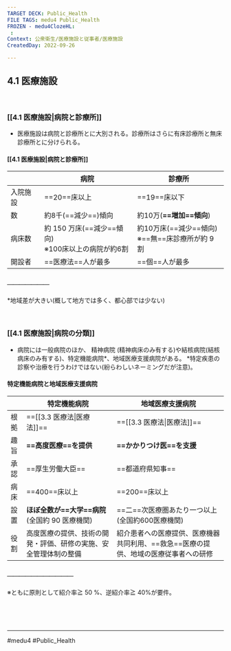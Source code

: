 ```yaml
---
TARGET DECK: Public_Health
FILE TAGS: medu4 Public_Health
FROZEN - medu4ClozeHL:
 : 
Context: 公衆衛生/医療施設と従事者/医療施設
CreatedDay: 2022-09-26

---
```


## 4.1 医療施設

<br>

### [[4.1 医療施設|病院と診療所]]
- 医療施設は病院と診療所とに大別される。診療所はさらに有床診療所と無床診療所とに分けられる。
#### [[4.1 医療施設|病院と診療所]]
|          | 病院                                                 | 診療所                                             |
| -------- | ---------------------------------------------------- | -------------------------------------------------- |
| 入院施設 | ==20==床以上                                         | ==19==床以下                                       |
| 数       | 約8千(==減少==)傾向                                  | 約10万(**==増加==傾向**)                           |
| 病床数   | 約 150 万床(==減少==傾向)<br>※100床以上の病院が約6割 | 約10万床(==減少==傾向)<br>※==無==床診療所が約 9 割 |
| 開設者   | ==医療法==人が最多                                   | ==個==人が最多                                     | 
##### ＿＿＿＿＿＿＿
\*地域差が大きい(概して地方では多く、都心部では少ない)
<!--ID: 1664685325169-->



<br>


### [[4.1 医療施設|病院の分類]]
- 病院には一般病院のほか、 精神病院 (精神病床のみ有する)や結核病院(結核病床のみ有する)、特定機能病院\*、地域医療支援病院がある。 
\*特定疾患の診察や治療を行うわけではない(紛らわしいネーミングだが注意)。
#### 特定機能病院と地域医療支援病院
|      | 特定機能病院                                                     | 地域医療支援病院                                                                     |
| ---- | ---------------------------------------------------------------- | ------------------------------------------------------------------------------------ |
| 根拠 | ==[[3.3 医療法\|医療法]]==                                       | ==[[3.3 医療法\|医療法]]==                                                           |
| 趣旨 | **==高度医療==を提供**                                           | **==かかりつけ医==を支援**                                                           | 
| 承認 | ==厚生労働大臣==                                                 | ==都道府県知事==                                                                     |
| 病床 | ==400==床以上                                                    | ==200==床以上                                                                        |
| 設置 | **ほぼ全数が==大学==病院**<br>(全国約 90 医療機関)               | ==二==次医療圏あたり一つ以上<br>(全国約600医療機関)                                  |
| 役割 | 高度医療の提供、技術の開発・評価、研修の実施、安全管理体制の整備 | 紹介患者への医療提供、医療機器共同利用、==救急==医療の提供、地域の医療従事者への研修 |
##### ＿＿＿＿＿＿＿＿＿＿＿
※ともに原則として紹介率≧ 50 %、逆紹介率≧ 40%が要件。
<!--ID: 1664685325192-->




<br><br><br>

---
#medu4 #Public_Health
